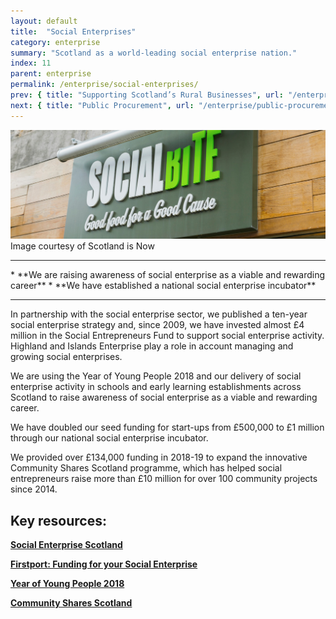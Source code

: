 ```yaml
---
layout: default
title:  "Social Enterprises"
category: enterprise
summary: "Scotland as a world-leading social enterprise nation."
index: 11
parent: enterprise
permalink: /enterprise/social-enterprises/
prev: { title: "Supporting Scotland’s Rural Businesses", url: "/enterprise/supporting-rural-businesses/" }
next: { title: "Public Procurement", url: "/enterprise/public-procurement/" }
---
```


![A Social Bite shop sign](/assets/images/pageimages/enterprise10.jpg)
Image courtesy of Scotland is Now
<br>
<hr>
* **We are raising awareness of social enterprise as a viable and rewarding career**
* **We have established a national social enterprise incubator**

<hr>

In partnership with the social enterprise sector, we published a ten-year social enterprise strategy and, since 2009, we have invested almost £4 million in the Social Entrepreneurs Fund to support social enterprise activity. Highland and Islands Enterprise play a role in account managing and growing social enterprises.

We are using the Year of Young People 2018 and our delivery of social enterprise activity in schools and early learning establishments across Scotland to raise awareness of social enterprise as a viable and rewarding career.

We have doubled our seed funding for start-ups from £500,000 to £1 million through our national social enterprise incubator.

We provided over £134,000 funding in 2018-19 to expand the innovative Community Shares Scotland programme, which has helped social entrepreneurs raise more than £10 million for over 100 community projects since 2014.


## Key resources:

**[Social Enterprise Scotland](https://www.socialenterprisescotland.org.uk/)**

**[Firstport: Funding for your Social Enterprise](http://www.firstport.org.uk/funding)**

**[Year of Young People 2018](https://yoyp2018.scot/)**

**[Community Shares Scotland](http://communitysharesscotland.org.uk/)**
